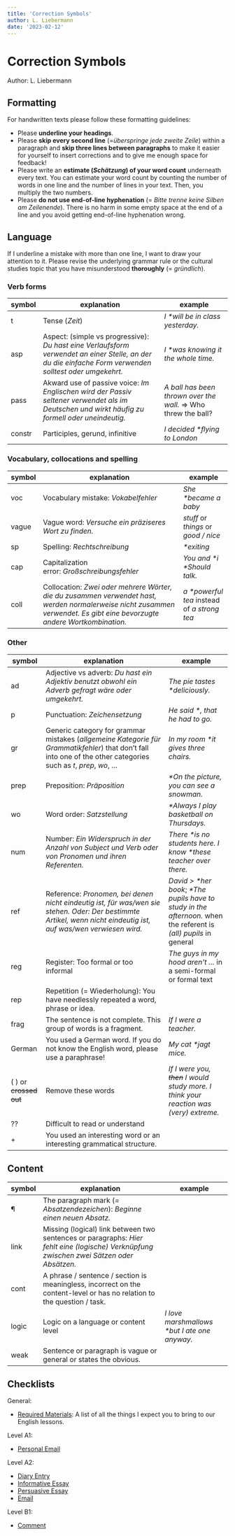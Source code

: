 ```yaml
---
title: 'Correction Symbols'
author: L. Liebermann
date: '2023-02-12'
---
```


# Correction Symbols

Author: L. Liebermann

## Formatting

For handwritten texts please follow these formatting guidelines:

- Please **underline your headings**.
- Please **skip every second line** (=_überspringe jede zweite Zeile_) within a paragraph and **skip three lines between paragraphs** to make it easier for yourself to insert corrections and to give me enough space for feedback!
- Please write an **estimate (_Schätzung_) of your word count** underneath every text. You can estimate your word count by counting the number of words in one line and the number of lines in your text. Then, you multiply the two numbers.
- Please **do not use end-of-line hyphenation** (= _Bitte trenne keine Silben am Zeilenende_). There is no harm in some empty space at the end of a line and you avoid getting end-of-line hyphenation wrong.

## Language

If I underline a mistake with more than one line, I want to draw your attention to it. Please revise the underlying grammar rule or the cultural studies topic that you have misunderstood **thoroughly** (= _gründlich_).

### Verb forms

| symbol | explanation                                                                                                                                            | example                                                        |
|--------|--------------------------------------------------------------------------------------------------------------------------------------------------------|----------------------------------------------------------------|
| t      | Tense (_Zeit_)                                                                                                                                         | _I \*will be in class yesterday._                              |
| asp    | Aspect: (simple vs progressive): _Du hast eine Verlaufsform verwendet an einer Stelle, an der du die einfache Form verwenden solltest oder umgekehrt._ | _I \*was knowing it the whole time._                           |
| pass   | Akward use of passive voice: _Im Englischen wird der Passiv seltener verwendet als im Deutschen und wirkt häufig zu formell oder uneindeutig._         | _A ball has been thrown over the wall._ => Who threw the ball? |
| constr | Participles, gerund, infinitive                                                                                                                        | _I decided \*flying to London_                                 |

### Vocabulary, collocations and spelling

| symbol | explanation                                                                                                                                                             | example                                      |
|--------|-------------------------------------------------------------------------------------------------------------------------------------------------------------------------|----------------------------------------------|
| voc    | Vocabulary mistake: _Vokabelfehler_                                                                                                                                     | _She \*became a baby_                        |
| vague  | Vague word: _Versuche ein präziseres Wort zu finden._                                                                                                                   | _stuff_ or _things_ or _good / nice_         |
| sp     | Spelling: _Rechtschreibung_                                                                                                                                             | _\*exiting_                                  |
| cap    | Capitalization error: _Großschreibungsfehler_                                                                                                                           | _You and \*i \*Should talk._                 |
| coll   | Collocation: _Zwei oder mehrere Wörter, die du zusammen verwendet hast, werden normalerweise nicht zusammen verwendet. Es gibt eine bevorzugte andere Wortkombination._ | _a \*powerful tea_ instead of _a strong tea_ |

### Other

| symbol                 | explanation                                                                                                                                                        | example                                                                                                             |
|------------------------|--------------------------------------------------------------------------------------------------------------------------------------------------------------------|---------------------------------------------------------------------------------------------------------------------|
| ad                     | Adjective vs adverb: _Du hast ein Adjektiv benutzt obwohl ein Adverb gefragt wäre oder umgekehrt._                                                                 | _The pie tastes \*deliciously._                                                                                     |
| p                      | Punctuation: _Zeichensetzung_                                                                                                                                      | _He said \*, that he had to go._                                                                                    |
| gr                     | Generic category for grammar mistakes (_allgemeine Kategorie für Grammatikfehler_) that don’t fall into one of the other categories such as _t_, _prep_, _wo_, ... | _In my room \*it gives three chairs._                                                                               |
| prep                   | Preposition: _Präposition_                                                                                                                                         | _\*On the picture, you can see a snowman._                                                                          |
| wo                     | Word order: _Satzstellung_                                                                                                                                         | _\*Always I play basketball on Thursdays._                                                                          |
| num                    | Number: _Ein Widerspruch in der Anzahl von Subject und Verb oder von Pronomen und ihren Referenten._                                                               | _There \*is no students here. I know \*these teacher over there._                                                   |
| ref                    | Reference: _Pronomen, bei denen nicht eindeutig ist, für was/wen sie stehen. Oder: Der bestimmte Artikel, wenn nicht eindeutig ist, auf was/wen verwiesen wird._   | _David > \*her book_; _\*The pupils have to study in the afternoon._ when the referent is _(all) pupils_ in general |
| reg                    | Register: Too formal or too informal                                                                                                                               | _The guys in my hood aren't …_ in a semi-formal or formal text                                                      |
| rep                    | Repetition (= Wiederholung): You have needlessly repeated a word, phrase or idea.                                                                                  |                                                                                                                     |
| frag                   | The sentence is not complete. This group of words is a fragment.                                                                                                   | _If I were a teacher._                                                                                              |
| German                 | You used a German word. If you do not know the English word, please use a paraphrase!                                                                              | _My cat \*jagt mice._                                                                                               |
| ( ) or ~~crossed out~~ | Remove these words                                                                                                                                                 | _If I were you, ~~then~~ I would study more. I think your reaction was (very) extreme._                             |
| ??                     | Difficult to read or understand                                                                                                                                    |                                                                                                                     |
| +                      | You used an interesting word or an interesting grammatical structure.                                                                                              |                                                                                                                     |

## Content

| symbol | explanation                                                                                                                              | example                                       |
|--------|------------------------------------------------------------------------------------------------------------------------------------------|-----------------------------------------------|
| ¶      | The paragraph mark (_= Absatzendezeichen_): _Beginne einen neuen Absatz._                                                                |                                               |
| link   | Missing (logical) link between two sentences or paragraphs: _Hier fehlt eine (logische) Verknüpfung zwischen zwei Sätzen oder Absätzen._ |                                               |
| cont   | A phrase / sentence / section is meaningless, incorrect on the content-level or has no relation to the question / task.                  |                                               |
| logic  | Logic on a language or content level                                                                                                     | _I love marshmallows \*but I ate one anyway._ |
| weak   | Sentence or paragraph is vague or general or states the obvious.                                                                         |                                               |

## Checklists

General:

- [Required Materials](checklists/LK_RequiredMaterials.md): A list of all the things I expect you to bring to our English lessons.

Level A1:

- [Personal Email](checklists/LK_Checklist_PersonalEmail_A1.md)

Level A2:

- [Diary Entry](checklists/LK_Checklist_DiaryEntry_A2.md)
- [Informative Essay](checklists/LK_Checklist_InformativeEssay_A2.md)
- [Persuasive Essay](checklists/LK_Checklist_PersuasiveEssay_A2.md)
- [Email](checklists/LK_Checklist_Email_A2.md)

Level B1:

- [Comment](checklists/LK_Checklist_Comment_B1.md)

